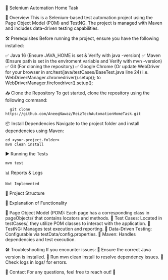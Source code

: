 🚀 Selenium Automation Home Task

📌 Overview
  This is a Selenium-based test automation project using the Page Object Model (POM) and TestNG. The project is managed with Maven and includes data-driven testing capabilities.

🛠 Prerequisites
Before running the project, ensure you have the following installed:

  ✅ Java 16 (Ensure JAVA_HOME is set & Verify with java -version)
  ✅ Maven (Ensure path is set in the enviroment variable and Verify with mvn -version)
  ✅ Git (For cloning the repository)
  ✅ Google Chrome (Or update WebDriver for your browser in src/test/java/testCases/BaseTest.java line 24) i.e. WebDriverManager.chromedriver().setup(); to WebDriverManager.firefoxdriver().setup();

📥 Clone the Repository
  To get started, clone the repository using the following command:
  
      git clone https://github.com/AneeqNawaz/ReizTechAutomationHomeTask.git

📦 Install Dependencies
    Navigate to the project folder and install dependencies using Maven:
    
    cd <your-project-folder>
    mvn clean install

▶️ Running the Tests

    mvn test

📊 Reports & Logs

    Not Implemented

📂 Project Structure

📜 Explanation of Functionality

🔹 Page Object Model (POM): Each page has a corresponding class in pageObjects/ that contains locators and methods.
🔹 Test Cases: Located in testCases/, they utilize POM classes to interact with the application.
🔹 TestNG: Manages test execution and reporting.
🔹 Data-Driven Testing: Configurable via testData/config.properties.
🔹 Maven: Handles dependencies and test execution.


🛠 Troubleshooting
If you encounter issues:
🔹 Ensure the correct Java version is installed.
🔹 Run mvn clean install to resolve dependency issues.
🔹 Check logs in logs/ for errors.

📧 Contact
For any questions, feel free to reach out! 🚀
